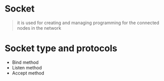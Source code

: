 # Socket
> it is used for creating and managing programming for the connected nodes in the network

# Socket type and protocols
- Bind method
- Listen method
- Accept method

